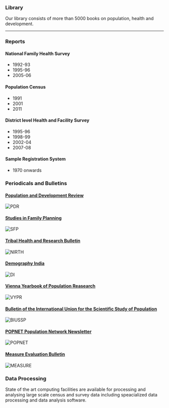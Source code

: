 ### Library

Our library consists of more than 5000 books on population, health and development.

***
### Reports

#### National Family Health Survey
* 1992-93
* 1995-96
* 2005-06

#### Population Census
* 1991
* 2001
* 2011

#### District level Health and Facility Survey
* 1995-96
* 1998-99
* 2002-04
* 2007-08

#### Sample Registration System
* 1970 onwards

### Periodicals and Bulletins

#### [ Population and Development Review ](https://www.popcouncil.org/research/population-and-development-review)
![PDR](https://onlinelibrary.wiley.com/pb-assets/journal-banners/17284457-1501384755437.jpg)

#### [ Studies in Family Planning ](https://www.popcouncil.org/research/studies-in-family-planning)
![SFP](https://onlinelibrary.wiley.com/pb-assets/journal-banners/17284465-1501384755523.jpg)

#### [ Tribal Health and Research Bulletin ](https://www.nirth.res.in/publications.php)
![NIRTH](https://www.nirth.res.in/assets/images/icmr-new-logo.jpg)

#### [ Demography India ](https://demographyindia.iasp.ac.in/currentissue.php?id=5)
![DI](https://demographyindia.iasp.ac.in/images/logo.png)

#### [ Vienna Yearbook of Population Reasearch ](https://vypr.vlg.oeaw.ac.at/index.php/vypr)
![VYPR](https://vypr.vlg.oeaw.ac.at/public/journals/2/pageHeaderLogoImage_en_US.jpg)

#### [ Bulletin of the International Union for the Scientific Study of Population ](https://iussp.org/en/iussp-bulletins)
![BIUSSP](https://iussp.org/sites/default/files/logonewsletter.png)

#### [ POPNET Population Network Newsletter ](https://www.popnet.io)
![POPNET](https://www.popnet.io/wp-content/uploads/2021/06/cropped-popnet-color.png)

#### [ Measure Evaluation Bulletin ](https://www.measureevaluation.org/publications.html)
![MEASURE](https://www.measureevaluation.org//++theme++wink-measure/images/meval_logo.png)

### Data Processing

State of the art computing facilities are available for processing and analysing large scale census and survey data including speacialized data processing and data analysis software.